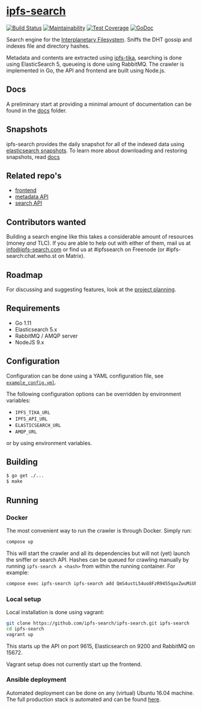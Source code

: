 # [ipfs-search](http://ipfs-search.com)
[![Build Status](https://travis-ci.org/ipfs-search/ipfs-search.svg?branch=travis)](https://travis-ci.org/ipfs-search/ipfs-search)
[![Maintainability](https://api.codeclimate.com/v1/badges/1c25261992991d72137c/maintainability)](https://codeclimate.com/github/ipfs-search/ipfs-search/maintainability)
[![Test Coverage](https://api.codeclimate.com/v1/badges/1c25261992991d72137c/test_coverage)](https://codeclimate.com/github/ipfs-search/ipfs-search/test_coverage)
[![GoDoc](https://godoc.org/github.com/ipfs-search/ipfs-search?status.svg)](https://godoc.org/github.com/ipfs-search/ipfs-search)

Search engine for the [Interplanetary Filesystem](https://ipfs.io). Sniffs the DHT gossip and indexes file and directory hashes.

Metadata and contents are extracted using [ipfs-tika](https://github.com/dokterbob/ipfs-tika), searching is done using ElasticSearch 5, queueing is done using RabbitMQ. The crawler is implemented in Go, the API and frontend are built using Node.js.

## Docs
A preliminary start at providing a minimal amount of documentation can be found in the [docs](docs/) folder.

## Snapshots
ipfs-search provides the daily snapshot for all of the indexed data using
[elasticsearch snapshots](https://www.elastic.co/guide/en/elasticsearch/reference/current/modules-snapshots.html).
To learn more about downloading and restoring snapshots, read [docs](docs/snapshots.md)

## Related repo's
* [frontend](https://github.com/ipfs-search/ipfs-search-frontend)
* [metadata API](https://github.com/ipfs-search/ipfs-metadata-api)
* [search API](https://github.com/ipfs-search/ipfs-search-api)

## Contributors wanted
Building a search engine like this takes a considerable amount of resources (money _and_ TLC).
If you are able to help out with either of them, mail us at info@ipfs-search.com or find us at #ipfssearch on Freenode (or #ipfs-search:chat.weho.st on Matrix).

## Roadmap
For discussing and suggesting features, look at the [project planning](https://github.com/ipfs-search/ipfs-search/projects).

## Requirements

* Go 1.11
* Elasticsearch 5.x
* RabbitMQ / AMQP server
* NodeJS 9.x

## Configuration
Configuration can be done using a YAML configuration file, see [`example_config.yml`](example_config.yml).

The following configuration options can be overridden by environment variables:
* `IPFS_TIKA_URL`
* `IPFS_API_URL`
* `ELASTICSEARCH_URL`
* `AMQP_URL`

or by using environment variables.

## Building
```bash
$ go get ./...
$ make
```

## Running

### Docker
The most convenient way to run the crawler is through Docker. Simply run:

```bash
compose up
```

This will start the crawler and all its dependencies but will not (yet) launch the sniffer or search API. Hashes can be queued for crawling manually by running `ipfs-search a <hash>` from within the running container. For example:

```bash
compose exec ipfs-search ipfs-search add QmS4ustL54uo8FzR9455qaxZwuMiUhyvMcX9Ba8nUH4uVv
```

### Local setup
Local installation is done using vagrant:

```bash
git clone https://github.com/ipfs-search/ipfs-search.git ipfs-search
cd ipfs-search
vagrant up
```

This starts up the API on port 9615, Elasticsearch on 9200 and RabbitMQ on 15672.

Vagrant setup does not currently start up the frontend.

### Ansible deployment
Automated deployment can be done on any (virtual) Ubuntu 16.04 machine. The full production stack is automated and can be found [here](deployment/).
